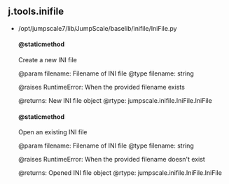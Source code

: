 ## j.tools.inifile

- /opt/jumpscale7/lib/JumpScale/baselib/inifile/IniFile.py

    #### @staticmethod 
    
    Create a new INI file
    
    @param filename: Filename of INI file
    @type filename: string
    
    @raises RuntimeError: When the provided filename exists
    
    @returns: New INI file object
    @rtype: jumpscale.inifile.IniFile.IniFile
    #### @staticmethod 
    
    Open an existing INI file
    
    @param filename: Filename of INI file
    @type filename: string
    
    @raises RuntimeError: When the provided filename doesn't exist
    
    @returns: Opened INI file object
    @rtype: jumpscale.inifile.IniFile.IniFile

